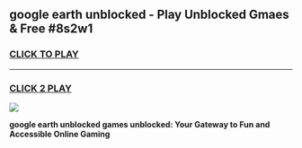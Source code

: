 
## google earth unblocked - Play Unblocked Gmaes & Free #8s2w1
<h3>
<a href="https://news.freeplayer.one?title=google_earth_unblocked&ref=24F">CLICK TO PLAY</a></h3>
<hr>

<h3>
<a href="https://news.freeplayer.one?title=google_earth_unblocked&ref=24F">CLICK 2 PLAY</a>
  
</h3>

<a href="https://news.freeplayer.one?title=google_earth_unblocked&ref=24F/"><img src="https://clearcache.store/games.png"></a>


**google earth unblocked games unblocked: Your Gateway to Fun and Accessible Online Gaming**
